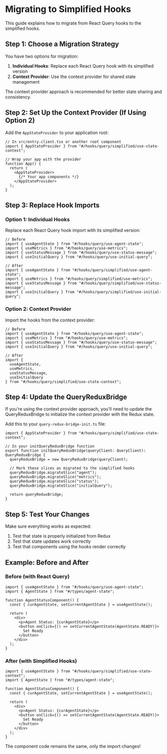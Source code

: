 # Migrating to Simplified Hooks

This guide explains how to migrate from React Query hooks to the simplified hooks.

## Step 1: Choose a Migration Strategy

You have two options for migration:

1. **Individual Hooks**: Replace each React Query hook with its simplified version
2. **Context Provider**: Use the context provider for shared state management

The context provider approach is recommended for better state sharing and consistency.

## Step 2: Set Up the Context Provider (If Using Option 2)

Add the `AppStateProvider` to your application root:

```tsx
// In src/entry.client.tsx or another root component
import { AppStateProvider } from "#/hooks/query/simplified/use-state-context";

// Wrap your app with the provider
function App() {
  return (
    <AppStateProvider>
      {/* Your app components */}
    </AppStateProvider>
  );
}
```

## Step 3: Replace Hook Imports

### Option 1: Individual Hooks

Replace each React Query hook import with its simplified version:

```tsx
// Before
import { useAgentState } from "#/hooks/query/use-agent-state";
import { useMetrics } from "#/hooks/query/use-metrics";
import { useStatusMessage } from "#/hooks/query/use-status-message";
import { useInitialQuery } from "#/hooks/query/use-initial-query";

// After
import { useAgentState } from "#/hooks/query/simplified/use-agent-state";
import { useMetrics } from "#/hooks/query/simplified/use-metrics";
import { useStatusMessage } from "#/hooks/query/simplified/use-status-message";
import { useInitialQuery } from "#/hooks/query/simplified/use-initial-query";
```

### Option 2: Context Provider

Import the hooks from the context provider:

```tsx
// Before
import { useAgentState } from "#/hooks/query/use-agent-state";
import { useMetrics } from "#/hooks/query/use-metrics";
import { useStatusMessage } from "#/hooks/query/use-status-message";
import { useInitialQuery } from "#/hooks/query/use-initial-query";

// After
import {
  useAgentState,
  useMetrics,
  useStatusMessage,
  useInitialQuery
} from "#/hooks/query/simplified/use-state-context";
```

## Step 4: Update the QueryReduxBridge

If you're using the context provider approach, you'll need to update the QueryReduxBridge to initialize the context provider with the Redux state.

Add this to your `query-redux-bridge-init.ts` file:

```tsx
import { AppStateProvider } from "#/hooks/query/simplified/use-state-context";

// In your initQueryReduxBridge function
export function initQueryReduxBridge(queryClient: QueryClient): QueryReduxBridge {
  queryReduxBridge = new QueryReduxBridge(queryClient);
  
  // Mark these slices as migrated to the simplified hooks
  queryReduxBridge.migrateSlice("agent");
  queryReduxBridge.migrateSlice("metrics");
  queryReduxBridge.migrateSlice("status");
  queryReduxBridge.migrateSlice("initialQuery");
  
  return queryReduxBridge;
}
```

## Step 5: Test Your Changes

Make sure everything works as expected:

1. Test that state is properly initialized from Redux
2. Test that state updates work correctly
3. Test that components using the hooks render correctly

## Example: Before and After

### Before (with React Query)

```tsx
import { useAgentState } from "#/hooks/query/use-agent-state";
import { AgentState } from "#/types/agent-state";

function AgentStatusComponent() {
  const { curAgentState, setCurrentAgentState } = useAgentState();
  
  return (
    <div>
      <p>Agent Status: {curAgentState}</p>
      <button onClick={() => setCurrentAgentState(AgentState.READY)}>
        Set Ready
      </button>
    </div>
  );
}
```

### After (with Simplified Hooks)

```tsx
import { useAgentState } from "#/hooks/query/simplified/use-state-context";
import { AgentState } from "#/types/agent-state";

function AgentStatusComponent() {
  const { curAgentState, setCurrentAgentState } = useAgentState();
  
  return (
    <div>
      <p>Agent Status: {curAgentState}</p>
      <button onClick={() => setCurrentAgentState(AgentState.READY)}>
        Set Ready
      </button>
    </div>
  );
}
```

The component code remains the same, only the import changes!